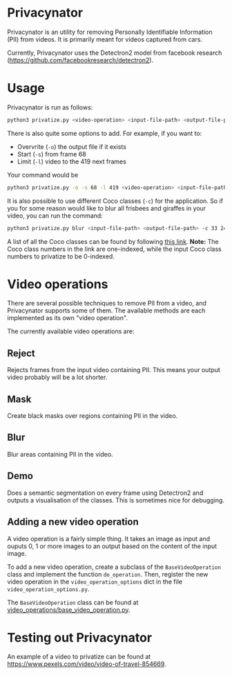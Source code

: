 # Privacynator
Privacynator is an utility for removing Personally Identifiable Information (PII) from videos. It is primarily meant for videos captured from cars.

Currently, Privacynator uses the Detectron2 model from facebook research (<https://github.com/facebookresearch/detectron2>).

# Usage
Privacynator is run as follows:
``` sh
python3 privatize.py <video-operation> <input-file-path> <output-file-path>
```

There is also quite some options to add. For example, if you want to:
- Overvrite (`-o`) the output file if it exists
- Start (`-s`) from frame 68
- Limit (`-l`) video to the 419 next frames

Your command would be
``` sh
python3 privatize.py -o -s 68 -l 419 <video-operation> <input-file-path> <output-file-path>
```

It is also possible to use different Coco classes (`-c`) for the application. So if you for some reason would like to blur all frisbees and giraffes in your video, you can run the command:

``` sh
python3 privatize.py blur <input-file-path> <output-file-path> -c 33 24
```

A list of all the Coco classes can be found by following [this link](https://tech.amikelive.com/node-718/what-object-categories-labels-are-in-coco-dataset/). **Note:** The Coco class numbers in the link are one-indexed, while the input Coco class numbers to privatize to be 0-indexed.

# Video operations
There are several possible techniques to remove PII from a video, and Privacynator supports some of them. The available methods are each implemented as its own "video operation".

The currently available video operations are:
## Reject
Rejects frames from the input video containing PII. This means your output video probably will be a lot shorter.

## Mask
Create black masks over regions containing PII in the video.

## Blur
Blur areas containing PII in the video.

## Demo
Does a semantic segmentation on every frame using Detectron2 and outputs a visualisation of the classes. This is sometimes nice for debugging.

## Adding a new video operation
A video operation is a fairly simple thing. It takes an image as input and ouputs 0, 1 or more images to an output based on the content of the input image.

To add a new video operation, create a subclass of the `BaseVideoOperation` class and implement the function `do_operation`. Then, register the new video operation in the `video_operation_options` dict in the file `video_operation_options.py`.

The `BaseVideoOperation` class can be found at [video_operations/base_video_operation.py](video_operations/base_video_operation.py).


# Testing out Privacynator
An example of a video to privatize can be found at <https://www.pexels.com/video/video-of-travel-854669>.
